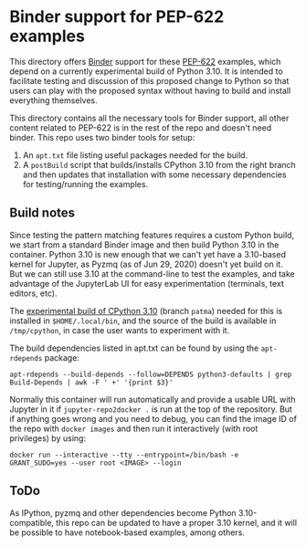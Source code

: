 # Binder support for PEP-622 examples

This directory offers [Binder](https://mybinder.org) support for these [PEP-622](https://www.python.org/dev/peps/pep-0622) examples, which depend on a currently experimental build of Python 3.10.  It is intended to facilitate testing and discussion of this proposed change to Python so that users can play with the proposed syntax without having to build and install everything themselves.

This directory contains all the necessary tools for Binder support, all other content related to PEP-622 is in the rest of the repo and doesn't need binder.  This repo uses two binder tools for setup:

1. An `apt.txt` file listing useful packages needed for the build.
2. A `postBuild` script that builds/installs CPython 3.10 from the right branch and then updates that installation with some necessary dependencies for testing/running the examples.


## Build notes

Since testing the pattern matching features requires a custom Python build, we start from a standard Binder image and then build Python 3.10 in the container. Python 3.10 is new enough that we can't yet have a 3.10-based kernel for Jupyter, as Pyzmq (as of Jun 29, 2020) doesn't yet build on it. But we can still use 3.10 at the command-line to test the examples, and take advantage of the JupyterLab UI for easy experimentation (terminals, text editors, etc).

The [experimental build of CPython 3.10](https://github.com/brandtbucher/cpython) (branch `patma`) needed for this is installed in `$HOME/.local/bin`, and the source of the build is available in `/tmp/cpython`, in case the user wants to experiment with it.

The build dependencies listed in apt.txt can be found by using the `apt-rdepends` package:

```
apt-rdepends --build-depends --follow=DEPENDS python3-defaults | grep Build-Depends | awk -F ' +' '{print $3}'
```

Normally this container will run automatically and provide a usable URL with Jupyter in it if `jupyter-repo2docker .` is run at the top of the repository. But if anything goes wrong and you need to debug, you can find the image ID of the repo with `docker images` and then run it interactively (with root privileges) by using:

```
docker run --interactive --tty --entrypoint=/bin/bash -e GRANT_SUDO=yes --user root <IMAGE> --login
```


## ToDo

As IPython, pyzmq and other dependencies become Python 3.10-compatible, this repo can be updated to have a proper 3.10 kernel, and it will be possible to have notebook-based examples, among others.
